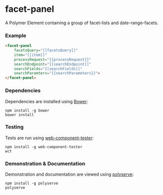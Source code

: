 # facet-panel

A Polymer Element containing a group of facet-lists and date-range-facets.

### Example
```html
<facet-panel
    facetsQuery="[[facetsQuery]]"
    item="[[item]]"
    processRequest="{{processRequest}}"
    searchEndpoint="[[searchEndpoint]]"
    searchFields="[[searchFields]]"
    searchParamters="{{searchParameters}}">
</facet-panel>
```

### Dependencies

Dependencies are installed using [Bower](http://bower.io/):

    npm install -g bower
    bower install

### Testing

Tests are run using [web-component-tester](https://github.com/Polymer/web-component-tester):

    npm install -g web-component-tester
    wct

### Demonstration & Documentation

Demonstration and documentation are viewed using [polyserve](https://github.com/PolymerLabs/polyserve):

    npm install -g polyserve
    polyserve

